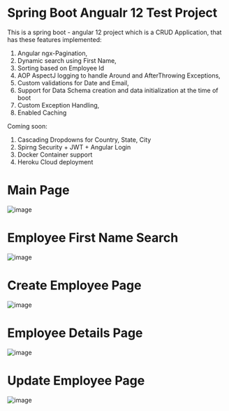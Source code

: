 # Spring Boot Angualr 12 Test Project
This is a spring boot - angular 12 project which is a CRUD Application, that has these features implemented:
1. Angular ngx-Pagination, 
2. Dynamic search using First Name, 
3. Sorting based on Employee Id
4. AOP AspectJ logging to handle Around and AfterThrowing Exceptions, 
5. Custom validations for Date and Email,
6. Support for Data Schema creation and data initialization at the time of boot 
7. Custom Exception Handling,
8. Enabled Caching

Coming soon:
1. Cascading Dropdowns for Country, State, City
2. Spirng Security + JWT + Angular Login
3. Docker Container support
4. Heroku Cloud deployment

# Main Page
![image](https://user-images.githubusercontent.com/10706953/126323291-1748df78-2f82-4ce2-8c77-be305ebc71d1.png)

# Employee First Name Search
![image](https://user-images.githubusercontent.com/10706953/126323709-f6c31c61-2324-42ee-aa78-cbb476f2ac54.png)

# Create Employee Page
![image](https://user-images.githubusercontent.com/10706953/126323436-e39a6f38-c30d-43ae-a396-dbdcebb5b6fb.png)

# Employee Details Page
![image](https://user-images.githubusercontent.com/10706953/126323510-1a3bfa17-e487-4729-92ae-f2becec39391.png)

# Update Employee Page
![image](https://user-images.githubusercontent.com/10706953/126323585-d63d80d5-9c5b-4508-8cc5-2f43d0d18865.png)
